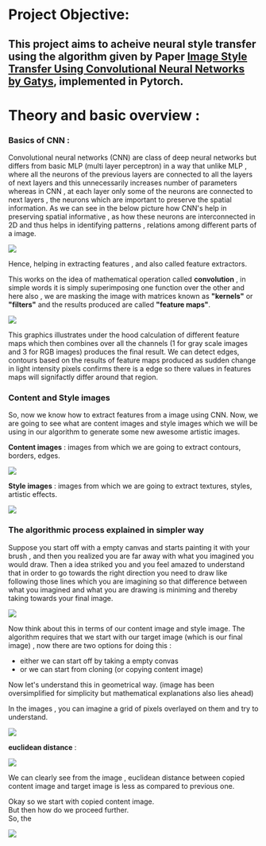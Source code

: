 # Project Objective: 
## This project aims to acheive neural style transfer using the algorithm given by Paper [Image Style Transfer Using Convolutional Neural Networks by Gatys](https://arxiv.org/pdf/1508.06576.pdf), implemented in Pytorch.


# Theory and basic overview :
### Basics of CNN : 
Convolutional neural networks (CNN) are class of deep neural networks but differs from basic MLP (multi layer perceptron) in a way that unlike MLP , where all the neurons of the previous layers are connected to all the layers of next layers and this unnecessarily increases number of parameters whereas in CNN , at each layer only some of the neurons are connected to next layers , the neurons which are important to preserve the spatial information.
As we can see in the below picture how CNN's help in preserving spatial informative , as how these neurons are interconnected in 2D and thus helps in identifying patterns , relations among different parts of a image.

![](pics/cnn.JPG)

Hence, helping in extracting features , and also called feature extractors.

This works on the idea of mathematical operation called **convolution** , in simple words it is simply superimposing one function over the other and here also , we are masking the image with matrices known as **"kernels"** or **"filters"** and the results produced are called **"feature maps"**.

![](pics/cnnneural.gif)

This graphics illustrates under the hood calculation of different feature maps which then combines over all the channels (1 for gray scale images and 3 for RGB images) produces the final result.
We can detect edges, contours based on the results of feature maps produced as sudden change in light intensity pixels confirms there is a edge so there values in features maps will signifactly differ around that region.

### Content and Style images
So, now we know how to extract features from a image using CNN.
Now, we are going to see what are content images and style images which we will be using in our algorithm to generate some new awesome artistic images.

**Content images** : images from which we are going to extract contours, borders, edges.

![](pics/contentextract.png)

**Style images** : images from which we are going to extract textures, styles, artistic effects.

![](pics/styleextract.png)

### The algorithmic process explained in simpler way

Suppose you start off with a empty canvas and starts painting it with your brush , and then you realized you are far away with what you imagined you would draw.
Then a idea striked you and you feel amazed to understand that in order to go towards the right direction you need to draw like following those lines which you are imagining so that difference between what you imagined and what you are drawing is miniming and thereby taking towards your final image.

![](pics/example1.png)

Now think about this in terms of our content image and style image.
The algorithm requires that we start with our target image (which is our final image) , now there are two options for doing this :
* either we can start off by taking a empty convas
* or we can start from cloning (or copying content image)

Now let's understand this in geometrical way.
(image has been oversimplified for simplicity but mathematical explanations also lies ahead)

In the images , you can imagine a grid of pixels overlayed on them and try to understand.

![](pics/distance.png)  



**euclidean distance** :  

![](pics/euclid.gif)

We can clearly see from the image , euclidean distance between copied content image and target image is less as compared to previous one.

Okay so we start with copied content image.  
But then how do we proceed further.  
So, the 


![](pics/neural.gif)
